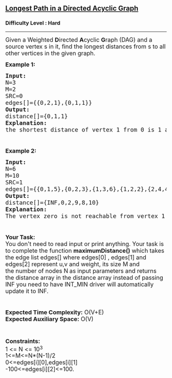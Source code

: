 <h2><a href="https://www.geeksforgeeks.org/problems/longest-path-in-a-directed-acyclic-graph/1">Longest Path in a Directed Acyclic Graph</a></h2><h3>Difficulty Level : Hard</h3><hr><div class="problems_problem_content__Xm_eO"><p><span style="font-size:18px">Given a Weighted&nbsp;<strong>D</strong>irected&nbsp;<strong>A</strong>cyclic&nbsp;<strong>G</strong>raph (DAG) and a source vertex s in it, find the longest distances from s to all other vertices in the given graph.</span></p>

<p><strong><span style="font-size:18px">Example 1:</span></strong></p>

<pre><span style="font-size:18px"><strong>Input:</strong>
N=3
M=2
SRC=0
edges[]={{0,2,1},{0,1,1}}
<strong>Output:</strong>
distance[]={0,1,1}
<strong>Explanation:</strong>
the shortest distance of vertex 1 from 0 is 1 and that of two is also 1.</span></pre>

<p>&nbsp;</p>

<p><strong><span style="font-size:18px">Example 2:</span></strong></p>

<pre><span style="font-size:18px"><strong>Input:</strong>
N=6
M=10
SRC=1
edges[]={{0,1,5},{0,2,3},{1,3,6},{1,2,2},{2,4,4},{2,5,2},{2,3,7},{3,5,1},{3,4,-1},{4,5,-2}}
<strong>Output:</strong>
distance[]={INF,0,2,9,8,10}
<strong>Explanation:</strong>
The vertex zero is not reachable from vertex 1 so its distance is INF, for 2 it is 2, for 3 it is 9, the same goes for 4 and 5.</span></pre>

<p>&nbsp;</p>

<p><span style="font-size:18px"><strong>Your Task:</strong><br>
You don't need to read input or print anything. Your task is to complete the function <strong>maximumDistance()</strong>&nbsp;which takes the edge list edges[] </span><span style="font-size:18px">where edges[0] , edges[1] and edges[2] represent u,v and weight, its size M<strong>&nbsp;</strong>and the&nbsp;number of nodes N<strong>&nbsp;</strong>as input parameters&nbsp;and returns the distance array in the distance array instead of passing INF you need to have INT_MIN driver will automatically update it to INF.</span></p>

<p>&nbsp;</p>

<p><span style="font-size:18px"><strong>Expected Time Complexity:</strong>&nbsp;O(V+E)<br>
<strong>Expected Auxiliary Space:</strong>&nbsp;O(V)</span><br>
<br>
&nbsp;</p>

<p><span style="font-size:18px"><strong>Constraints:</strong><br>
1 &lt;= N &lt;= 10</span><sup><span style="font-size:15px">3</span></sup><br>
<span style="font-size:18px">1&lt;=M&lt;=N*(N-1)/2</span><br>
<span style="font-size:18px">0&lt;=edges[i][0],edges[i][1]<br>
-100&lt;=edges[i][2]&lt;=100.</span><br>
<span style="font-size:18px">&nbsp;</span></p>
</div>
